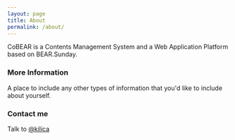 ```yaml
---
layout: page
title: About
permalink: /about/
---
```


CoBEAR is a Contents Management System and a Web Application Platform based on BEAR.Sunday.

### More Information

A place to include any other types of information that you'd like to include about yourself. 

### Contact me

Talk to [@kilica](https://twitter.com/kilica)
